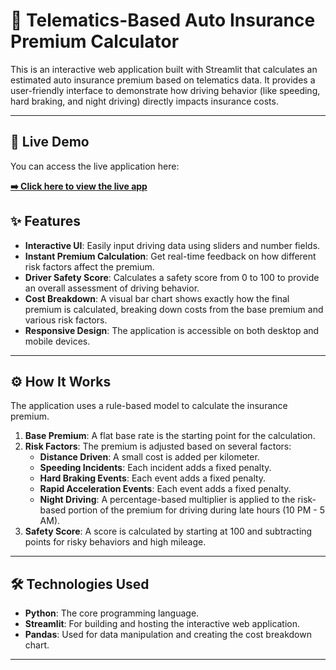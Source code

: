 # 🚗 Telematics-Based Auto Insurance Premium Calculator

This is an interactive web application built with Streamlit that calculates an estimated auto insurance premium based on telematics data. It provides a user-friendly interface to demonstrate how driving behavior (like speeding, hard braking, and night driving) directly impacts insurance costs.

---

## 🚀 Live Demo

You can access the live application here:

**[➡️ Click here to view the live app](https://telematics-integration-in-auto-insurance-yhbzp4rbes27skrfig4qv.streamlit.app/)**


## ✨ Features

- **Interactive UI**: Easily input driving data using sliders and number fields.
- **Instant Premium Calculation**: Get real-time feedback on how different risk factors affect the premium.
- **Driver Safety Score**: Calculates a safety score from 0 to 100 to provide an overall assessment of driving behavior.
- **Cost Breakdown**: A visual bar chart shows exactly how the final premium is calculated, breaking down costs from the base premium and various risk factors.
- **Responsive Design**: The application is accessible on both desktop and mobile devices.

---

## ⚙️ How It Works

The application uses a rule-based model to calculate the insurance premium.

1.  **Base Premium**: A flat base rate is the starting point for the calculation.
2.  **Risk Factors**: The premium is adjusted based on several factors:
    - **Distance Driven**: A small cost is added per kilometer.
    - **Speeding Incidents**: Each incident adds a fixed penalty.
    - **Hard Braking Events**: Each event adds a fixed penalty.
    - **Rapid Acceleration Events**: Each event adds a fixed penalty.
    - **Night Driving**: A percentage-based multiplier is applied to the risk-based portion of the premium for driving during late hours (10 PM - 5 AM).
3.  **Safety Score**: A score is calculated by starting at 100 and subtracting points for risky behaviors and high mileage.

---

## 🛠️ Technologies Used

- **Python**: The core programming language.
- **Streamlit**: For building and hosting the interactive web application.
- **Pandas**: Used for data manipulation and creating the cost breakdown chart.

---
